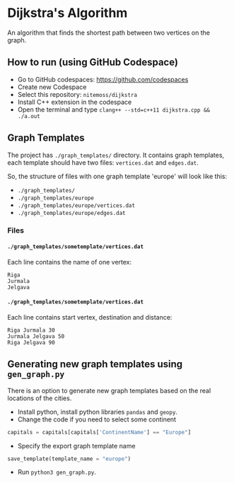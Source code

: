 # Dijkstra's Algorithm
An algorithm that finds the shortest path between two vertices on the graph.

## How to run (using GitHub Codespace)

- Go to GitHub codespaces: https://github.com/codespaces
- Create new Codespace
- Select this repository: `nitemoss/dijkstra`
- Install C++ extension in the codespace
- Open the terminal and type `clang++ --std=c++11 dijkstra.cpp && ./a.out`

## Graph Templates

The project has `./graph_templates/` directory. It contains graph templates, each template should have two files: `vertices.dat` and `edges.dat`.

So, the structure of files with one graph template 'europe' will look like this:
- `./graph_templates/`
- `./graph_templates/europe`
- `./graph_templates/europe/vertices.dat`
- `./graph_templates/europe/edges.dat`

### Files
#### `./graph_templates/sometemplate/vertices.dat`
Each line contains the name of one vertex:
```
Riga
Jurmala
Jelgava
```
#### `./graph_templates/sometemplate/vertices.dat`
Each line contains start vertex, destination and distance:
```
Riga Jurmala 30
Jurmala Jelgava 50
Riga Jelgava 90
```


## Generating new graph templates using `gen_graph.py`
There is an option to generate new graph templates based on the real locations of the cities.
- Install python, install python libraries `pandas` and `geopy`.
- Change the code if you need to select some continent
```python
capitals = capitals[capitals['ContinentName'] == "Europe"]
```
- Specify the export graph template name
```python
save_template(template_name = "europe")
```
- Run `python3 gen_graph.py`.
